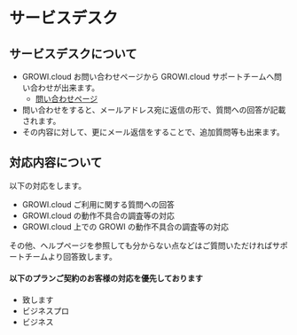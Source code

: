 # サービスデスク

## サービスデスクについて

- GROWI.cloud お問い合わせページから GROWI.cloud サポートチームへ問い合わせが出来ます。
  - [問い合わせページ](https://growi.cloud/contact)
- 問い合わせをすると、メールアドレス宛に返信の形で、質問への回答が記載されます。
- その内容に対して、更にメール返信をすることで、追加質問等も出来ます。


## 対応内容について

以下の対応をします。

- GROWI.cloud ご利用に関する質問への回答
- GROWI.cloud の動作不具合の調査等の対応
- GROWI.cloud 上での GROWI の動作不具合の調査等の対応


<!-- textlint-disable weseek/ja-hiragana-hojodoushi -->
その他、ヘルプページを参照しても分からない点などはご質問いただければサポートチームより回答致します。
<!-- textlint-enable weseek/ja-hiragana-hojodoushi -->

#### 以下のプランご契約のお客様の対応を優先しております

- 致します
- ビジネスプロ
- ビジネス
